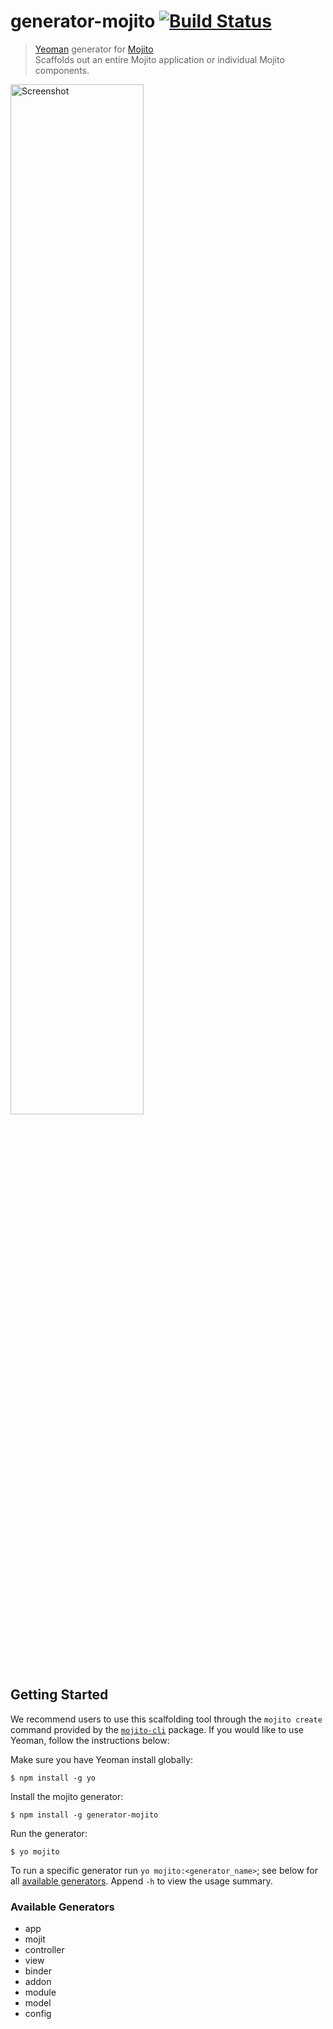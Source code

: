 # generator-mojito [![Build Status](https://secure.travis-ci.org/yahoo/mojito.png)](http://travis-ci.org/yahoo/mojito)

> [Yeoman](http://yeoman.io/) generator for [Mojito](https://developer.yahoo.com/cocktails/mojito/)  
> Scaffolds out an entire Mojito application or individual Mojito components.

<img src="https://raw.githubusercontent.com/yahoo/generator-mojito/master/screenshot.png?token=1406782__eyJzY29wZSI6IlJhd0Jsb2I6eWFob28vZ2VuZXJhdG9yLW1vaml0by9tYXN0ZXIvc2NyZWVuc2hvdC5wbmciLCJleHBpcmVzIjoxMzk3MDkzMDEzfQ%3D%3D--9ab27223aafb98047ea0754fca27ab597449820c" alt="Screenshot" width="65%">

## Getting Started

We recommend users to use this scalfolding tool through the `mojito create` command provided by the [`mojito-cli`](https://github.com/yahoo/mojito-cli#create) package. If you would like to use Yeoman, follow the instructions below:

Make sure you have Yeoman install globally:

```
$ npm install -g yo
```

Install the mojito generator:

```
$ npm install -g generator-mojito
```

Run the generator:

```
$ yo mojito
```

To run a specific generator run `yo mojito:<generator_name>`; see below for all [available generators](#available-generators). Append `-h` to view the usage summary. 

### Available Generators

* app
* mojit
* controller
* view
* binder
* addon
* module
* model
* config
